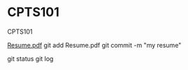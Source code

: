 # CPTS101
CPTS101

[Resume.pdf](https://github.com/user-attachments/files/17001248/Resume.pdf)
git add Resume.pdf
git commit -m "my resume"

git status
git log
